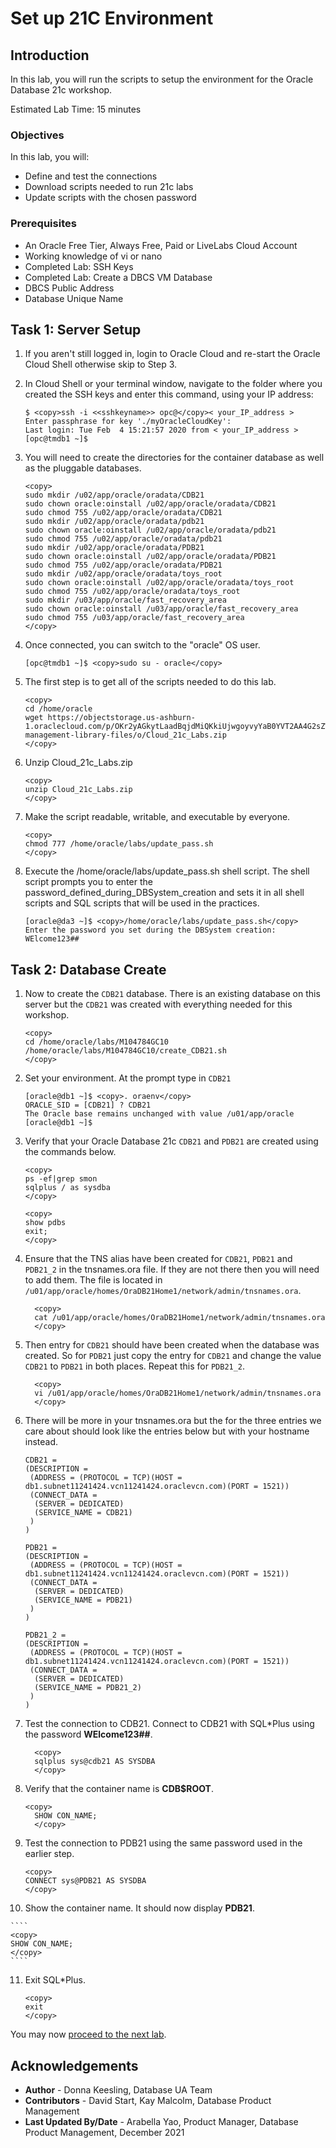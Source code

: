 # Set up 21C Environment

## Introduction
In this lab, you will run the scripts to setup the environment for the Oracle Database 21c workshop.

Estimated Lab Time: 15 minutes

### Objectives

In this lab, you will:
* Define and test the connections
* Download scripts needed to run 21c labs
* Update scripts with the chosen password

### Prerequisites

* An Oracle Free Tier, Always Free, Paid or LiveLabs Cloud Account
* Working knowledge of vi or nano
* Completed Lab: SSH Keys
* Completed Lab: Create a DBCS VM Database
* DBCS Public Address
* Database Unique Name


## Task 1: Server Setup

1. If you aren't still logged in, login to Oracle Cloud and re-start the Oracle Cloud Shell otherwise skip to Step 3.
2. In Cloud Shell or your terminal window, navigate to the folder where you created the SSH keys and enter this command, using your IP address:

    ```
    $ <copy>ssh -i <<sshkeyname>> opc@</copy>< your_IP_address >
    Enter passphrase for key './myOracleCloudKey':
    Last login: Tue Feb  4 15:21:57 2020 from < your_IP_address >
    [opc@tmdb1 ~]$
    ```
3. You will need to create the directories for the container database as well as the pluggable databases.

    ```
    <copy>
    sudo mkdir /u02/app/oracle/oradata/CDB21
    sudo chown oracle:oinstall /u02/app/oracle/oradata/CDB21
    sudo chmod 755 /u02/app/oracle/oradata/CDB21
    sudo mkdir /u02/app/oracle/oradata/pdb21
    sudo chown oracle:oinstall /u02/app/oracle/oradata/pdb21
    sudo chmod 755 /u02/app/oracle/oradata/pdb21
    sudo mkdir /u02/app/oracle/oradata/PDB21
    sudo chown oracle:oinstall /u02/app/oracle/oradata/PDB21
    sudo chmod 755 /u02/app/oracle/oradata/PDB21
    sudo mkdir /u02/app/oracle/oradata/toys_root
    sudo chown oracle:oinstall /u02/app/oracle/oradata/toys_root
    sudo chmod 755 /u02/app/oracle/oradata/toys_root
    sudo mkdir /u03/app/oracle/fast_recovery_area
    sudo chown oracle:oinstall /u03/app/oracle/fast_recovery_area
    sudo chmod 755 /u03/app/oracle/fast_recovery_area
    </copy>
    ```
4. Once connected, you can switch to the "oracle" OS user.

    ```
    [opc@tmdb1 ~]$ <copy>sudo su - oracle</copy>
  	```
5. The first step is to get all of the scripts needed to do this lab.

    ````
    <copy>
    cd /home/oracle
    wget https://objectstorage.us-ashburn-1.oraclecloud.com/p/OKr2yAGkytLaadBqjdMiQKkiUjwgoyvyYaB0YVT2AA4G2sZWr3GG_QZRhv_4gYKS/n/c4u04/b/data-management-library-files/o/Cloud_21c_Labs.zip
    </copy>
    ````

6.  Unzip Cloud\_21c\_Labs.zip

    ```
    <copy>
    unzip Cloud_21c_Labs.zip
    </copy>
    ```

7. Make the script readable, writable, and executable by everyone.

    ```
    <copy>
    chmod 777 /home/oracle/labs/update_pass.sh
    </copy>
    ```

8. Execute the /home/oracle/labs/update\_pass.sh shell script. The shell script prompts you to enter the password\_defined\_during\_DBSystem\_creation and sets it in all shell scripts and SQL scripts that will be used in the practices.

    ```
    [oracle@da3 ~]$ <copy>/home/oracle/labs/update_pass.sh</copy>
    Enter the password you set during the DBSystem creation: WElcome123##
    ```
## Task 2: Database Create

1. Now to create the `CDB21` database. There is an existing database on this server but the `CDB21` was created with everything needed for this workshop.

    ```
    <copy>
    cd /home/oracle/labs/M104784GC10
    /home/oracle/labs/M104784GC10/create_CDB21.sh
    </copy>
    ```

2. Set your environment. At the prompt type in `CDB21`

    ```
    [oracle@db1 ~]$ <copy>. oraenv</copy>
    ORACLE_SID = [CDB21] ? CDB21
    The Oracle base remains unchanged with value /u01/app/oracle
    [oracle@db1 ~]$
    ```
3. Verify that your Oracle Database 21c `CDB21` and `PDB21` are created using the commands below.

    ```
    <copy>
    ps -ef|grep smon
    sqlplus / as sysdba
    </copy>
    ```
    ```
    <copy>
    show pdbs
    exit;
    </copy>
    ```

4. Ensure that the TNS alias have been created for `CDB21`, `PDB21` and `PDB21_2` in the tnsnames.ora file. If they are not there then you will need to add them. The file is located in `/u01/app/oracle/homes/OraDB21Home1/network/admin/tnsnames.ora`.

    ```
	  <copy>
	  cat /u01/app/oracle/homes/OraDB21Home1/network/admin/tnsnames.ora
	  </copy>
	  ```

5. Then entry for `CDB21` should have been created when the database was created. So for `PDB21` just copy the entry for `CDB21` and change the value `CDB21` to `PDB21` in both places. Repeat this for `PDB21_2`.

    ````
	  <copy>
	  vi /u01/app/oracle/homes/OraDB21Home1/network/admin/tnsnames.ora
	  </copy>
	  ````

6. There will be more in your tnsnames.ora but the for the three entries we care about should look like the entries below but with your hostname instead.
    ````
    CDB21 =
    (DESCRIPTION =
     (ADDRESS = (PROTOCOL = TCP)(HOST = db1.subnet11241424.vcn11241424.oraclevcn.com)(PORT = 1521))
     (CONNECT_DATA =
      (SERVER = DEDICATED)
      (SERVICE_NAME = CDB21)
     )
    )

    PDB21 =
    (DESCRIPTION =
     (ADDRESS = (PROTOCOL = TCP)(HOST = db1.subnet11241424.vcn11241424.oraclevcn.com)(PORT = 1521))
     (CONNECT_DATA =
      (SERVER = DEDICATED)
      (SERVICE_NAME = PDB21)
     )
    )

    PDB21_2 =
    (DESCRIPTION =
     (ADDRESS = (PROTOCOL = TCP)(HOST = db1.subnet11241424.vcn11241424.oraclevcn.com)(PORT = 1521))
     (CONNECT_DATA =
      (SERVER = DEDICATED)
      (SERVICE_NAME = PDB21_2)
     )
    )

    ````

7. Test the connection to CDB21.  Connect to CDB21 with SQL*Plus using the password **WElcome123##**.

    ````
	  <copy>
	  sqlplus sys@cdb21 AS SYSDBA
	  </copy>
	  ````

8. Verify that the container name is **CDB$ROOT**.

    ````
    <copy>
	  SHOW CON_NAME;
	  </copy>
	  ````

9. Test the connection to PDB21 using the same password used in the earlier step.

    ````
    <copy>
    CONNECT sys@PDB21 AS SYSDBA
    </copy>
    ````

10.  Show the container name. It should now display **PDB21**.

    ````
    <copy>
    SHOW CON_NAME;
    </copy>
    ````

11. Exit SQL*Plus.

    ````
    <copy>
    exit
    </copy>
    ````

You may now [proceed to the next lab](#next).

## Acknowledgements
* **Author** - Donna Keesling, Database UA Team
* **Contributors** -  David Start, Kay Malcolm, Database Product Management
* **Last Updated By/Date** - Arabella Yao, Product Manager, Database Product Management, December 2021